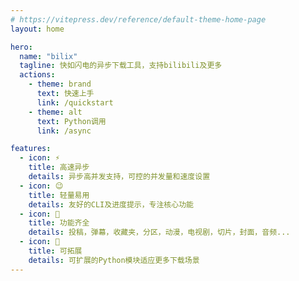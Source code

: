 ```yaml
---
# https://vitepress.dev/reference/default-theme-home-page
layout: home

hero:
  name: "bilix"
  tagline: 快如闪电的异步下载工具，支持bilibili及更多
  actions:
    - theme: brand
      text: 快速上手
      link: /quickstart
    - theme: alt
      text: Python调用
      link: /async

features:
  - icon: ⚡️
    title: 高速异步
    details: 异步高并发支持，可控的并发量和速度设置
  - icon: 😉
    title: 轻量易用
    details: 友好的CLI及进度提示，专注核心功能
  - icon: 📝
    title: 功能齐全
    details: 投稿，弹幕，收藏夹，分区，动漫，电视剧，切片，封面，音频...
  - icon: 🔨
    title: 可拓展
    details: 可扩展的Python模块适应更多下载场景
---
```

